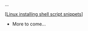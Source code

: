 ...

[[Linux installing shell script snippets](snippets/linuxcontainers.org.html)]

* More to come...
